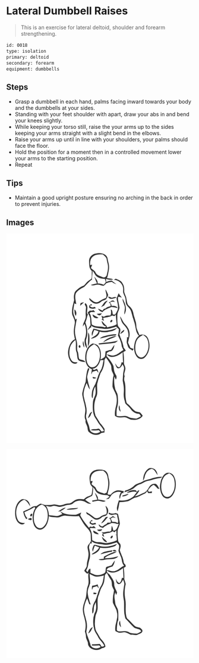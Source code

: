 # Lateral Dumbbell Raises
> This is an exercise for lateral deltoid, shoulder and forearm strengthening.

``` 
id: 0018 
type: isolation 
primary: deltoid 
secondary: forearm 
equipment: dumbbells 
``` 

## Steps

 - Grasp a dumbbell in each hand, palms facing inward towards your body and the dumbbells at your sides.
 - Standing with your feet shoulder with apart, draw your abs in and bend your knees slightly.
 - While keeping your torso still, raise the your arms up to the sides keeping your arms straight with a slight bend in the elbows.
 - Raise your arms up until in line with your shoulders, your palms should face the floor.
 - Hold the position for a moment then in a controlled movement lower your arms to the starting position.
 - Repeat

## Tips

 - Maintain a good upright posture ensuring no arching in the back in order to prevent injuries.

## Images

![](./../svg/0018-relaxation.svg)

![](./../svg/0018-tension.svg)
